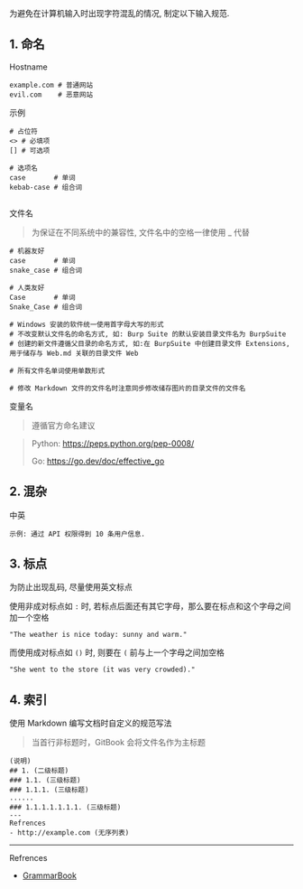 为避免在计算机输入时出现字符混乱的情况, 制定以下输入规范.

## 1. 命名

Hostname

```
example.com # 普通网站
evil.com    # 恶意网站
```

示例

```
# 占位符
<> # 必填项
[] # 可选项

# 选项名
case       # 单词
kebab-case # 组合词


```

文件名

> 为保证在不同系统中的兼容性, 文件名中的空格一律使用 _ 代替

```
# 机器友好
case       # 单词
snake_case # 组合词

# 人类友好
Case       # 单词
Snake_Case # 组合词

# Windows 安装的软件统一使用首字母大写的形式
# 不改变默认文件名的命名方式, 如: Burp Suite 的默认安装目录文件名为 BurpSuite
# 创建的新文件遵循父目录的命名方式, 如:在 BurpSuite 中创建目录文件 Extensions, 用于储存与 Web.md 关联的目录文件 Web

# 所有文件名单词使用单数形式

# 修改 Markdown 文件的文件名时注意同步修改储存图片的目录文件的文件名
```

变量名

> 遵循官方命名建议

> Python: https://peps.python.org/pep-0008/
>
> Go: https://go.dev/doc/effective_go

## 2. 混杂

中英

```
示例: 通过 API 权限得到 10 条用户信息.
```

## 3. 标点

为防止出现乱码, 尽量使用英文标点

使用非成对标点如 `:` 时, 若标点后面还有其它字母，那么要在标点和这个字母之间加一个空格

```
"The weather is nice today: sunny and warm."
```

而使用成对标点如 `()` 时, 则要在 `(` 前与上一个字母之间加空格

```
"She went to the store (it was very crowded)."
```

## 4. 索引

使用 Markdown 编写文档时自定义的规范写法

> 当首行非标题时，GitBook 会将文件名作为主标题

```
(说明)
## 1. (二级标题)
### 1.1. (三级标题)
### 1.1.1. (三级标题)
......
### 1.1.1.1.1.1.1. (三级标题)
---
Refrences
- http://example.com (无序列表)
```

---

Refrences

- [GrammarBook](https://www.grammarbook.com/)
